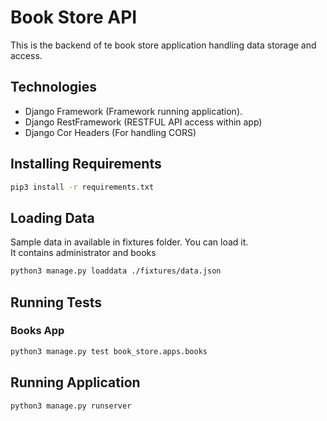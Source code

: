 # Book Store API

This is the backend of te book store application handling data storage and access.

## Technologies

- Django Framework (Framework running application).
- Django RestFramework (RESTFUL API access within app)
- Django Cor Headers (For handling CORS)

## Installing Requirements

```sh
pip3 install -r requirements.txt
```

## Loading Data

Sample data in available in fixtures folder. You can load it.  
It contains administrator and books

```sh
python3 manage.py loaddata ./fixtures/data.json
```

## Running Tests

### Books App

```sh
python3 manage.py test book_store.apps.books
```

## Running Application

```sh
python3 manage.py runserver
```
